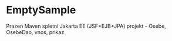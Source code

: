 # EmptySample
Prazen Maven spletni Jakarta EE (JSF+EJB+JPA) projekt - Osebe, OsebeDao, vnos, prikaz
